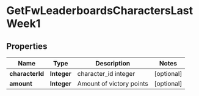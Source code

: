 
# GetFwLeaderboardsCharactersLastWeek1

## Properties
Name | Type | Description | Notes
------------ | ------------- | ------------- | -------------
**characterId** | **Integer** | character_id integer |  [optional]
**amount** | **Integer** | Amount of victory points |  [optional]



